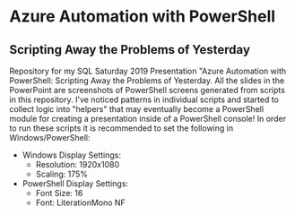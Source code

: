 # Azure Automation with PowerShell
## Scripting Away the Problems of Yesterday

Repository for my SQL Saturday 2019 Presentation "Azure Automation with PowerShell: Scripting Away the Problems of Yesterday. All the slides in the PowerPoint are screenshots of PowerShell screens generated from scripts in this repository. I've noticed patterns in individual scripts and started to collect logic into "helpers" that may eventually become a PowerShell module for creating a presentation inside of a PowerShell console! In order to run these scripts it is recommended to set the following in Windows/PowerShell:

- Windows Display Settings:
    - Resolution: 1920x1080
    - Scaling: 175%
- PowerShell Display Settings:
    - Font Size: 16
    - Font: LiterationMono NF
